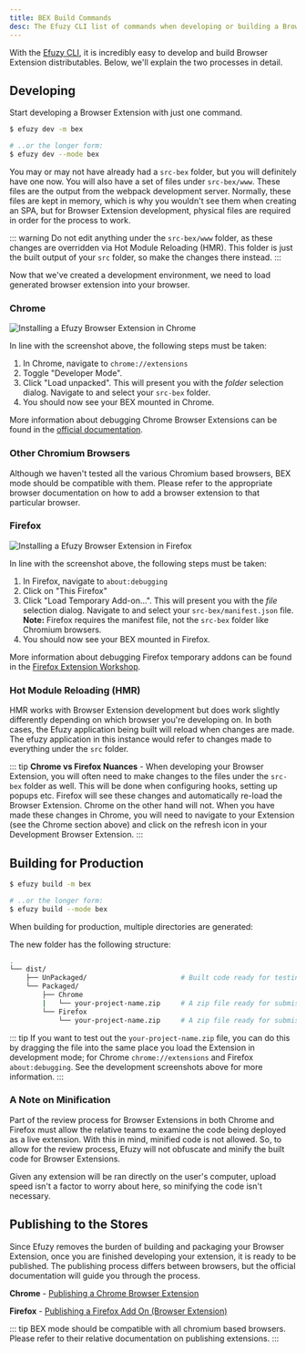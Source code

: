 ```yaml
---
title: BEX Build Commands
desc: The Efuzy CLI list of commands when developing or building a Browser Extension (BEX).
---
```


With the [Efuzy CLI](/start/efuzy-cli), it is incredibly easy to develop and build Browser Extension distributables. Below, we'll explain the two processes in detail.

## Developing

Start developing a Browser Extension with just one command.

```bash
$ efuzy dev -m bex

# ..or the longer form:
$ efuzy dev --mode bex
```

You may or may not have already had a `src-bex` folder, but you will definitely have one now. You will also have a set of files under `src-bex/www`. These files are the output from the webpack development server. Normally, these files are kept in memory, which is why you wouldn't see them when creating an SPA, but for Browser Extension development, physical files are required in order for the process to work.

::: warning
Do not edit anything under the `src-bex/www` folder, as these changes are overridden via Hot Module Reloading (HMR). This folder is just the built output of your `src` folder, so make the changes there instead.
:::

Now that we've created a development environment, we need to load generated browser extension into your browser.

### Chrome

![Installing a Efuzy Browser Extension in Chrome](https://cdn.efuzy.dev/img/adding-bex-to-chrome-with-debug.png)

In line with the screenshot above, the following steps must be taken:

1. In Chrome, navigate to `chrome://extensions`
2. Toggle "Developer Mode".
3. Click "Load unpacked". This will present you with the *folder* selection dialog. Navigate to and select your `src-bex` folder.
4. You should now see your BEX mounted in Chrome.

More information about debugging Chrome Browser Extensions can be found in the [official documentation](https://developer.chrome.com/extensions/tut_debugging).

### Other Chromium Browsers

Although we haven't tested all the various Chromium based browsers, BEX mode should be compatible with them. Please refer to the appropriate browser documentation on how to add a browser extension to that particular browser.

### Firefox

![Installing a Efuzy Browser Extension in Firefox](https://cdn.efuzy.dev/img/adding-bex-to-firefox.png)

In line with the screenshot above, the following steps must be taken:

1. In Firefox, navigate to `about:debugging`
2. Click on "This Firefox"
3. Click "Load Temporary Add-on...". This will present you with the *file* selection dialog. Navigate to and select your `src-bex/manifest.json` file. **Note:** Firefox requires the manifest file, not the `src-bex` folder like Chromium browsers.
4. You should now see your BEX mounted in Firefox.

More information about debugging Firefox temporary addons can be found in the [Firefox Extension Workshop](https://extensionworkshop.com/documentation/develop/temporary-installation-in-firefox/).

### Hot Module Reloading (HMR)

HMR works with Browser Extension development but does work slightly differently depending on which browser you're developing on. In both cases, the Efuzy application being built will reload when changes are made. The efuzy application in this instance would refer to changes made to everything under the `src` folder.

::: tip
**Chrome vs Firefox Nuances** - When developing your Browser Extension, you will often need to make changes to the files under the `src-bex` folder as well. This will be done when configuring hooks, setting up popups etc. Firefox will see these changes and automatically re-load the Browser Extension. Chrome on the other hand will not. When you have made these changes in Chrome, you will need to navigate to your Extension (see the Chrome section above) and click on the refresh icon in your Development Browser Extension.
:::

## Building for Production
```bash
$ efuzy build -m bex

# ..or the longer form:
$ efuzy build --mode bex
```
When building for production, multiple directories are generated:

The new folder has the following structure:
```bash
.
└── dist/
    ├── UnPackaged/                       # Built code ready for testing in your development environment
    └── Packaged/
        ├── Chrome
        |   └── your-project-name.zip     # A zip file ready for submission to the Chrome Browser Extension Store / Other Chromium based stores.
        └── Firefox
            └── your-project-name.zip     # A zip file ready for submission to the Firefox Extension Store
```

::: tip
If you want to test out the `your-project-name.zip` file, you can do this by dragging the file into the same place you load the Extension in development mode; for Chrome `chrome://extensions` and Firefox `about:debugging`. See the development screenshots above for more information.
:::

### A Note on Minification

Part of the review process for Browser Extensions in both Chrome and Firefox must allow the relative teams to examine the code being deployed as a live extension. With this in mind, minified code is not allowed. So, to allow for the review process, Efuzy will not obfuscate and minify the built code for Browser Extensions.

Given any extension will be ran directly on the user's computer, upload speed isn't a factor to worry about here, so minifying the code isn't necessary.

## Publishing to the Stores

Since Efuzy removes the burden of building and packaging your Browser Extension, once you are finished developing your extension, it is ready to be published. The publishing process differs between browsers, but the official documentation will guide you through the process.

**Chrome** - [Publishing a Chrome Browser Extension](https://developer.chrome.com/webstore/publish)

**Firefox** - [Publishing a Firefox Add On (Browser Extension)](https://extensionworkshop.com/documentation/publish/)

::: tip
BEX mode should be compatible with all chromium based browsers. Please refer to their relative documentation on publishing extensions.
:::
